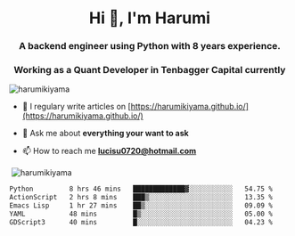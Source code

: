<h1 align="center">Hi 👋, I'm Harumi</h1>
<h3 align="center">A backend engineer using <b>Python</b> with 8 years experience.</h3>
<h3 align="center">Working as a Quant Developer in <b>Tenbagger Capital</b> currently</h3>

<p align="left"> <img src="https://komarev.com/ghpvc/?username=harumikiyama" alt="harumikiyama" /> </p>


- 📝 I regulary write articles on [https://harumikiyama.github.io/](https://harumikiyama.github.io/)

- 💬 Ask me about **everything your want to ask**

- 📫 How to reach me **lucisu0720@hotmail.com**

<p>&nbsp;<img align="center" src="https://github-readme-stats.vercel.app/api?username=harumikiyama&show_icons=true" alt="harumikiyama" /></p>


<!--START_SECTION:waka-->

```txt
Python         8 hrs 46 mins   █████████████▓░░░░░░░░░░░   54.75 %
ActionScript   2 hrs 8 mins    ███▒░░░░░░░░░░░░░░░░░░░░░   13.35 %
Emacs Lisp     1 hr 27 mins    ██▒░░░░░░░░░░░░░░░░░░░░░░   09.09 %
YAML           48 mins         █▒░░░░░░░░░░░░░░░░░░░░░░░   05.00 %
GDScript3      40 mins         █░░░░░░░░░░░░░░░░░░░░░░░░   04.23 %
```

<!--END_SECTION:waka-->
